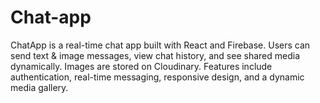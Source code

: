 # Chat-app
ChatApp is a real-time chat app built with React and Firebase. Users can send text &amp; image messages, view chat history, and see shared media dynamically. Images are stored on Cloudinary. Features include authentication, real-time messaging, responsive design, and a dynamic media gallery.

